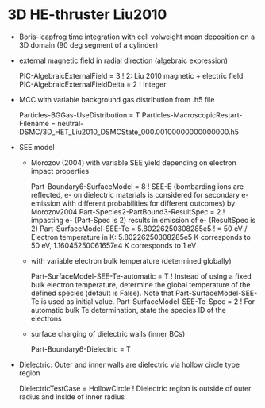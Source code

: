 # 3D HE-thruster Liu2010
- Boris-leapfrog time integration with cell volweight mean deposition on a 3D domain (90 deg segment of a cylinder)
- external magnetic field in radial direction (algebraic expression)

    PIC-AlgebraicExternalField      = 3 ! 2: Liu 2010 magnetic + electric field
    PIC-AlgebraicExternalFieldDelta = 2 ! Integer

- MCC with variable background gas distribution from .h5 file

    Particles-BGGas-UseDistribution              = T
    Particles-MacroscopicRestart-Filename        = neutral-DSMC/3D_HET_Liu2010_DSMCState_000.00100000000000000.h5

- SEE model
  - Morozov (2004) with variable SEE yield depending on electron impact properties

      Part-Boundary6-SurfaceModel         = 8 ! SEE-E (bombarding ions are reflected, e- on dielectric materials is considered for secondary e- emission with different probabilities for different outcomes) by Morozov2004
      Part-Species2-PartBound3-ResultSpec = 2 ! impacting e- (Part-Spec is 2) results in emission of e- (ResultSpec is 2)
      Part-SurfaceModel-SEE-Te            = 5.80226250308285e5 ! = 50 eV / Electron temperature in K: 5.80226250308285e5 K corresponds to 50 eV, 1.16045250061657e4 K corresponds to 1 eV

  - with variable electron bulk temperature (determined globally)

      Part-SurfaceModel-SEE-Te-automatic  = T ! Instead of using a fixed bulk electron temperature, determine the global temperature of the defined species (default is False). Note that Part-SurfaceModel-SEE-Te is used as initial value.
      Part-SurfaceModel-SEE-Te-Spec       = 2 ! For automatic bulk Te determination, state the species ID of the electrons

  - surface charging of dielectric walls (inner BCs)

      Part-Boundary6-Dielectric           = T

- Dielectric: Outer and inner walls are dielectric via hollow circle type region

    DielectricTestCase     = HollowCircle ! Dielectric region is outside of outer radius and inside of inner radius
